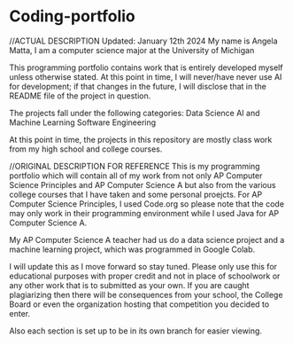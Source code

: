 # Coding-portfolio
//ACTUAL DESCRIPTION Updated: January 12th 2024
My name is Angela Matta, I am a computer science major  at the University of Michigan



This programming portfolio contains work that is entirely developed myself unless otherwise stated. At this point in time, I will never/have never use AI for development; if that changes in the future, I will disclose that in the README file of the project in question. 

The projects fall under the following categories:
Data Science
AI and Machine Learning
Software Engineering 

At this point in time, the projects in this repository are mostly class work from my high school and college courses. 



//ORIGINAL DESCRIPTION FOR REFERENCE
This is my programming portfolio which will contain all of my work from not only AP Computer Science Principles and AP Computer Science A but also from the various college courses 
that I have taken and some personal proejcts. For AP Computer Science Principles, I used Code.org so please note that the code may only work in their programming environment while I used Java for 
AP Computer Science A. 

My AP Computer Science A teacher had us do a data science project and a machine learning project, which was programmed in Google Colab. 

I will update this as I move forward so stay tuned. Please only use this for educational purposes with proper credit and not in place of schoolwork or any other work 
that is to submitted as your own. If you are caught plagiarizing then there will be consequences from your school, the College Board or even the
organization hosting that competition you decided to enter. 

Also each section is set up to be in its own branch for easier viewing. 
